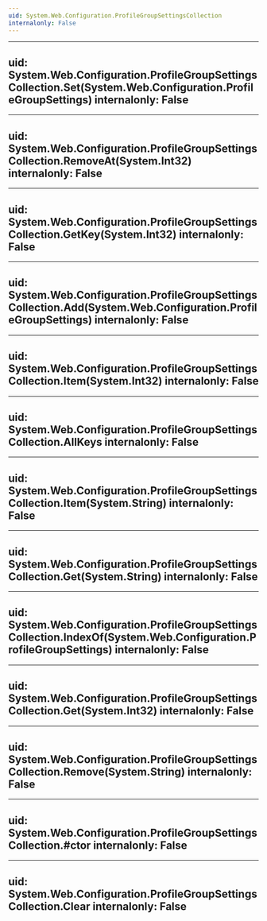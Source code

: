 ```yaml
---
uid: System.Web.Configuration.ProfileGroupSettingsCollection
internalonly: False
---
```


---
uid: System.Web.Configuration.ProfileGroupSettingsCollection.Set(System.Web.Configuration.ProfileGroupSettings)
internalonly: False
---

---
uid: System.Web.Configuration.ProfileGroupSettingsCollection.RemoveAt(System.Int32)
internalonly: False
---

---
uid: System.Web.Configuration.ProfileGroupSettingsCollection.GetKey(System.Int32)
internalonly: False
---

---
uid: System.Web.Configuration.ProfileGroupSettingsCollection.Add(System.Web.Configuration.ProfileGroupSettings)
internalonly: False
---

---
uid: System.Web.Configuration.ProfileGroupSettingsCollection.Item(System.Int32)
internalonly: False
---

---
uid: System.Web.Configuration.ProfileGroupSettingsCollection.AllKeys
internalonly: False
---

---
uid: System.Web.Configuration.ProfileGroupSettingsCollection.Item(System.String)
internalonly: False
---

---
uid: System.Web.Configuration.ProfileGroupSettingsCollection.Get(System.String)
internalonly: False
---

---
uid: System.Web.Configuration.ProfileGroupSettingsCollection.IndexOf(System.Web.Configuration.ProfileGroupSettings)
internalonly: False
---

---
uid: System.Web.Configuration.ProfileGroupSettingsCollection.Get(System.Int32)
internalonly: False
---

---
uid: System.Web.Configuration.ProfileGroupSettingsCollection.Remove(System.String)
internalonly: False
---

---
uid: System.Web.Configuration.ProfileGroupSettingsCollection.#ctor
internalonly: False
---

---
uid: System.Web.Configuration.ProfileGroupSettingsCollection.Clear
internalonly: False
---
